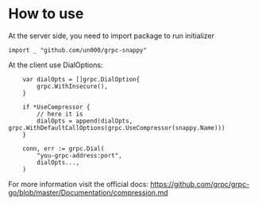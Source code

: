 # How to use
At the server side, you need to import package to run initializer
```
import _ "github.com/un000/grpc-snappy"
```

At the client use DialOptions:
```
    var dialOpts = []grpc.DialOption{
        grpc.WithInsecure(),
    }

    if *UseCompressor {
        // here it is
        dialOpts = append(dialOpts, grpc.WithDefaultCallOptions(grpc.UseCompressor(snappy.Name)))
    }

    conn, err := grpc.Dial(
        "you-grpc-address:port",
        dialOpts...,
    )
```

For more information visit the official docs:
    https://github.com/grpc/grpc-go/blob/master/Documentation/compression.md